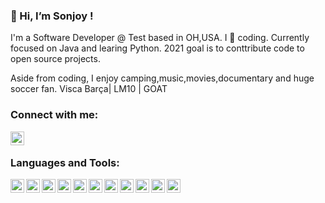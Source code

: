 ### 👋 Hi, I’m Sonjoy ! 

I'm a Software Developer @ Test based in OH,USA. I 💞️ coding. Currently focused on Java and learing Python. 2021 goal is to conttribute code to open source projects.

Aside from coding, I enjoy camping,music,movies,documentary and huge soccer fan. Visca Barça| LM10 | GOAT

### Connect with me:
[<img align="left" alt="Sonjoy Ghosh | LinkedIn" width="22px" src="https://cdn.jsdelivr.net/npm/simple-icons@v3/icons/linkedin.svg" />][linkedin]


[linkedin]: https://www.linkedin.com/in/sonjoy-ghosh-59273137/


<br />

### Languages and Tools:
<img align="left" alt="Java" width="22px" src="https://cdn.jsdelivr.net/npm/simple-icons@3.13.0/icons/java.svg" />
<img align="left" alt="Python" width="22px" src="https://cdn.jsdelivr.net/npm/simple-icons@3.13.0/icons/python.svg" />
<img align="left" alt="SQL" width="22px" src="https://cdn.jsdelivr.net/npm/simple-icons@3.13.0/icons/mysql.svg" />
<img align="left" alt="Git" width="22px" src="https://cdn.jsdelivr.net/npm/simple-icons@3.13.0/icons/git.svg" />
<img align="left" alt="Intellij Idea" width="22px" src="https://cdn.jsdelivr.net/npm/simple-icons@4.17.0/icons/intellijidea.svg" />
<img align="left" alt="Android Studio" width="22px" src="https://cdn.jsdelivr.net/npm/simple-icons@3.13.0/icons/androidstudio.svg" />
<img align="left" alt="Pycharm" width="22px" src="https://cdn.jsdelivr.net/npm/simple-icons@3.13.0/icons/pycharm.svg" />
<img align="left" alt="Visual Studio Code" width="22px" src="https://cdn.jsdelivr.net/npm/simple-icons@3.13.0/icons/visualstudiocode.svg" />
<img align="left" alt="Postman" width="22px" src="https://cdn.jsdelivr.net/npm/simple-icons@3.13.0/icons/postman.svg" />
<img align="left" alt="Github" width="22px" src="https://cdn.jsdelivr.net/npm/simple-icons@3.13.0/icons/github.svg" />
<img align="left" alt="Dynatrace" width="22px" src="https://cdn.jsdelivr.net/npm/simple-icons@3.13.0/icons/dynatrace.svg" />




